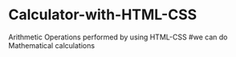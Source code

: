 # Calculator-with-HTML-CSS
Arithmetic Operations performed by using HTML-CSS
#we can do Mathematical calculations
